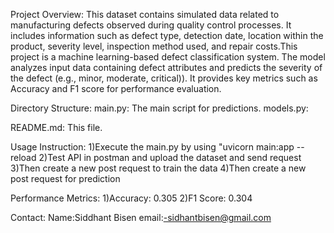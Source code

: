 Project Overview:
This dataset contains simulated data related to manufacturing defects observed during quality control processes. It includes information such as defect type, detection date, location within the product, severity level, inspection method used, and repair costs.This project is a machine learning-based defect classification system. The model analyzes input data containing defect attributes and predicts the severity of the defect (e.g., minor, moderate, critical)). It provides key metrics such as Accuracy and F1 score for performance evaluation.

Directory Structure:
main.py: The main script for predictions.
models.py:

README.md: This file.

Usage Instruction:
1)Execute the main.py by using "uvicorn main:app --reload
2)Test API in postman and upload the dataset and send request
3)Then create a new post request to train the data 
4)Then create a new post request for prediction 

Performance Metrics:
1)Accuracy: 0.305
2)F1 Score: 0.304



Contact:
Name:Siddhant Bisen
email:-sidhantbisen@gmail.com

